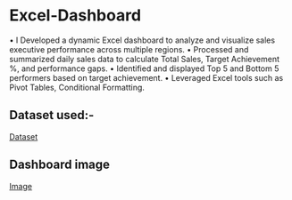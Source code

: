 # Excel-Dashboard
• I Developed a dynamic Excel dashboard to analyze and visualize sales executive performance across multiple regions.
•	Processed and summarized daily sales data to calculate Total Sales, Target Achievement %, and performance gaps.
•	Identified and displayed Top 5 and Bottom 5 performers based on target achievement.
•	Leveraged Excel tools such as Pivot Tables, Conditional Formatting.
## Dataset used:-
<a href="https://github.com/RinkyPathak/Excel-Dashboard/blob/main/Excel%20project.xlsm">Dataset</a>
## Dashboard image
<a href= "">Image</a>
